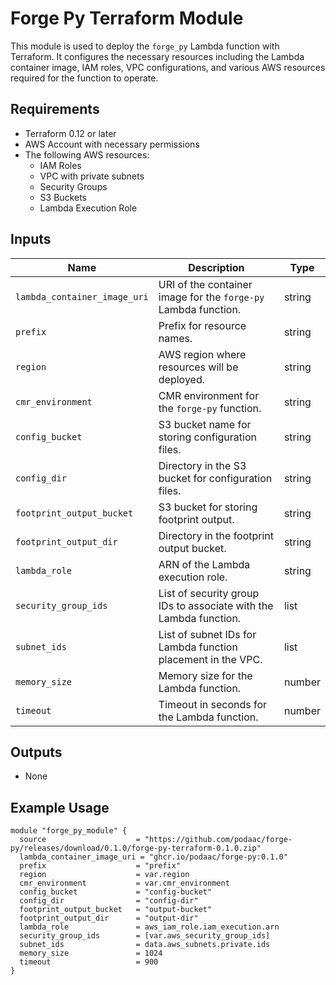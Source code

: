 # Forge Py Terraform Module

This module is used to deploy the `forge_py` Lambda function with Terraform. It configures the necessary resources including the Lambda container image, IAM roles, VPC configurations, and various AWS resources required for the function to operate.

## Requirements

- Terraform 0.12 or later
- AWS Account with necessary permissions
- The following AWS resources:
  - IAM Roles
  - VPC with private subnets
  - Security Groups
  - S3 Buckets
  - Lambda Execution Role

## Inputs

| Name                        | Description                                                                 | Type   |
| --------------------------- | --------------------------------------------------------------------------- | ------ |
| `lambda_container_image_uri` | URI of the container image for the `forge-py` Lambda function.              | string |
| `prefix`                     | Prefix for resource names.                                                  | string |
| `region`                     | AWS region where resources will be deployed.                                | string |
| `cmr_environment`            | CMR environment for the `forge-py` function.                                | string |
| `config_bucket`              | S3 bucket name for storing configuration files.                            | string |
| `config_dir`                 | Directory in the S3 bucket for configuration files.                         | string |
| `footprint_output_bucket`    | S3 bucket for storing footprint output.                                     | string |
| `footprint_output_dir`       | Directory in the footprint output bucket.                                  | string |
| `lambda_role`                | ARN of the Lambda execution role.                                          | string |
| `security_group_ids`         | List of security group IDs to associate with the Lambda function.           | list   |
| `subnet_ids`                 | List of subnet IDs for Lambda function placement in the VPC.                | list   |
| `memory_size`                | Memory size for the Lambda function.                                        | number |
| `timeout`                    | Timeout in seconds for the Lambda function.                                 | number |

## Outputs

- None

## Example Usage

```hcl
module "forge_py_module" {
  source                    = "https://github.com/podaac/forge-py/releases/download/0.1.0/forge-py-terraform-0.1.0.zip"
  lambda_container_image_uri = "ghcr.io/podaac/forge-py:0.1.0"
  prefix                    = "prefix"
  region                    = var.region
  cmr_environment           = var.cmr_environment
  config_bucket             = "config-bucket"
  config_dir                = "config-dir"
  footprint_output_bucket   = "output-bucket"
  footprint_output_dir      = "output-dir"
  lambda_role               = aws_iam_role.iam_execution.arn
  security_group_ids        = [var.aws_security_group_ids]
  subnet_ids                = data.aws_subnets.private.ids
  memory_size               = 1024
  timeout                   = 900
}
